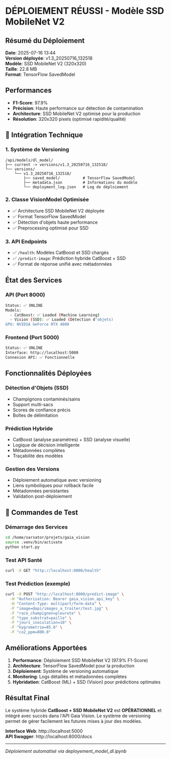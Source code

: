 #  DÉPLOIEMENT RÉUSSI - Modèle SSD MobileNet V2

##  Résumé du Déploiement

**Date**: 2025-07-16 13:44  
**Version déployée**: v1.3_20250716_132518  
**Modèle**: SSD MobileNet V2 (320x320)  
**Taille**: 22.8 MB  
**Format**: TensorFlow SavedModel  

##  Performances

- **F1-Score**: 97.9%
- **Précision**: Haute performance sur détection de contamination
- **Architecture**: SSD MobileNet V2 optimisé pour la production
- **Résolution**: 320x320 pixels (optimisé rapidité/qualité)

## 🔧 Intégration Technique

### 1. Système de Versioning
```
/api/models/dl_model/
├── current -> versions/v1.3_20250716_132518/
└── versions/
    └── v1.3_20250716_132518/
        ├── saved_model/          # TensorFlow SavedModel
        ├── metadata.json         # Informations du modèle
        └── deployment_log.json   # Log de déploiement
```

### 2. Classe VisionModel Optimisée
- ✅ Architecture SSD MobileNet V2 déployée
- ✅ Format TensorFlow SavedModel
- ✅ Détection d'objets haute performance
- ✅ Preprocessing optimisé pour SSD

### 3. API Endpoints
- ✅ `/health`: Modèles CatBoost et SSD chargés
- ✅ `/predict-image`: Prédiction hybride CatBoost + SSD
- ✅ Format de réponse unifié avec métadonnées

##  État des Services

### API (Port 8000)
```bash
Status: ✅ ONLINE
Models: 
  - CatBoost: ✅ Loaded (Machine Learning)
  - Vision (SSD): ✅ Loaded (Détection d'objets)
GPU: NVIDIA GeForce RTX 4080 
```

### Frontend (Port 5000)
```bash
Status: ✅ ONLINE
Interface: http://localhost:5000
Connexion API: ✅ Fonctionnelle
```

##  Fonctionnalités Déployées

### Détection d'Objets (SSD)
- Champignons contaminés/sains
- Support multi-sacs
- Scores de confiance précis
- Boîtes de délimitation

### Prédiction Hybride
- CatBoost (analyse paramètres) + SSD (analyse visuelle)
- Logique de décision intelligente
- Métadonnées complètes
- Traçabilité des modèles

### Gestion des Versions
- Déploiement automatique avec versioning
- Liens symboliques pour rollback facile
- Métadonnées persistantes
- Validation post-déploiement

## 🔗 Commandes de Test

### Démarrage des Services
```bash
cd /home/sarsator/projets/gaia_vision
source .venv/bin/activate
python start.py
```

### Test API Santé
```bash
curl -X GET "http://localhost:8000/health"
```

### Test Prédiction (exemple)
```bash
curl -X POST "http://localhost:8000/predict-image" \
  -H "Authorization: Bearer gaia_vision_api_key" \
  -H "Content-Type: multipart/form-data" \
  -F "image=@api/images_a_traiter/test.jpg" \
  -F "race_champignon=pleurote" \
  -F "type_substrat=paille" \
  -F "jours_inoculation=10" \
  -F "hygrometrie=85.0" \
  -F "co2_ppm=800.0"
```

##  Améliorations Apportées

1. **Performance**: Déploiement SSD MobileNet V2 (97.9% F1-Score)
2. **Architecture**: TensorFlow SavedModel pour la production
3. **Déploiement**: Système de versioning automatique
4. **Monitoring**: Logs détaillés et métadonnées complètes
5. **Hybridation**: CatBoost (ML) + SSD (Vision) pour prédictions optimales

##  Résultat Final

Le système hybride **CatBoost + SSD MobileNet V2** est **OPÉRATIONNEL** et intégré avec succès dans l'API Gaia Vision. Le système de versioning permet de gérer facilement les futures mises à jour des modèles.

**Interface Web**: http://localhost:5000  
**API Swagger**: http://localhost:8000/docs

---
*Déploiement automatisé via deployement_model_dl.ipynb*
